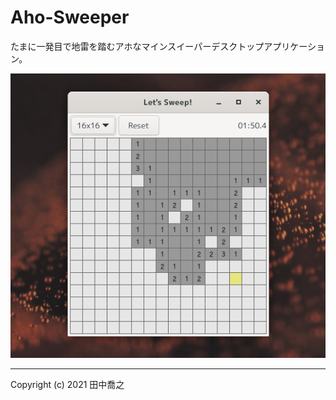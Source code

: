 Aho-Sweeper
====================================================================================================
たまに一発目で地雷を踏むアホなマインスイーパーデスクトップアプリケーション。

![画像](screenshot-1.png)

----------------------------------------------------------------------------------------------------

Copyright (c) 2021 田中喬之

